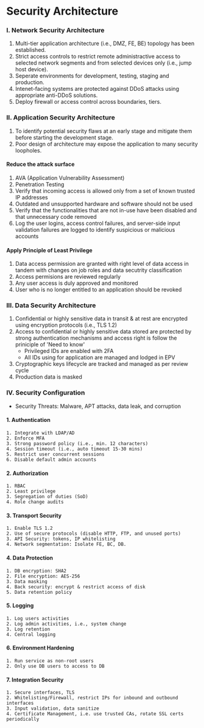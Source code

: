 # Security Architecture

### I. Network Security Architecture
1. Multi-tier application architecture (i.e., DMZ, FE, BE) topology has been established.
2. Strict access controls to restrict remote administractive access to selected network segments and from selected devices only (i.e., jump host device).
3. Seperate environments for development, testing, staging and production.
4. Intenet-facing systems are protected against DDoS attacks using appropriate anti-DDoS solutions.
5. Deploy firewall or access control across boundaries, tiers.

### II. Application Security Architecture
1. To identify potential security flaws at an early stage and mitigate them before starting the development stage.
2. Poor design of architecture may expose the application to many security loopholes.
#### Reduce the attack surface
1. AVA (Application Vulnerability Assessment)
2. Penetration Testing
3. Verify that incoming access is allowed only from a set of known trusted IP addresses
4. Outdated and unsupported hardware and software should not be used
5. Verify that the functionalities that are not in-use have been disabled and that unnecessary code removed
6. Log the user logins, access control failures, and server-side input validation failures are logged to identify suspicious or malicious accounts
#### Apply Principle of Least Privilege
1. Data access permission are granted with right level of data access in tandem with changes on job roles and data secutrity classification
2. Access permisions are reviewed regularly
3. Any user access is duly approved and monitored
4. User who is no longer entitled to an application should be revoked

### III. Data Security Architecture
1. Confidential or highly sensitive data in transit & at rest are encrypted using encryption protocols (i.e., TLS 1.2)
2. Access to confidential or highly sensitive data stored are protected by strong authentication mechanisms and access right is follow the priniciple of 'Need to know'
    - Privileged IDs are enabled with 2FA
    - All IDs using for application are managed and lodged in EPV
3. Cryptographic keys lifecycle are tracked and managed as per review cycle
4. Production data is masked

### IV. Security Configuration
- Security Threats: Malware, APT attacks, data leak, and corruption

#### 1. Authentication
    1. Integrate with LDAP/AD
    2. Enforce MFA
    3. Strong password policy (i.e., min. 12 characters)
    4. Session timeout (i.e., auto timeout 15-30 mins)
    5. Restrict user concurrent sessions
    6. Disable default admin accounts
#### 2. Authorization
    1. RBAC
    2. Least privilege
    3. Segregation of duties (SoD)
    4. Role change audits
#### 3. Transport Security
    1. Enable TLS 1.2
    2. Use of secure protocols (disable HTTP, FTP, and unused ports)
    3. API Security: tokens, IP whitelisting
    4. Network segmentation: Isolate FE, BC, DB.
#### 4. Data Protection
    1. DB encryption: SHA2
    2. File encryption: AES-256
    3. Data masking
    4. Back security: encrypt & restrict access of disk
    5. Data retention policy
#### 5. Logging
    1. Log users activities
    2. Log admin activities, i.e., system change
    3. Log retention
    4. Central logging
#### 6. Environment Hardening
    1. Run service as non-root users
    2. Only use DB users to access to DB
#### 7. Integration Security
    1. Secure interfaces, TLS
    2. Whitelisting/Firewall, restrict IPs for inbound and outbound interfaces
    3. Input validation, data sanitize
    4. Certificate Management, i.e. use trusted CAs, rotate SSL certs periodically
